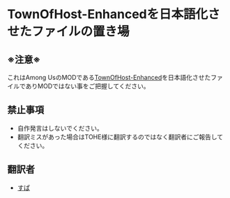 # TownOfHost-Enhancedを日本語化させたファイルの置き場
## ※注意※
これはAmong UsのMODである[TownOfHost-Enhanced](https://github.com/EnhancedNetwork/TownofHost-Enhanced)を日本語化させたファイルでありMODではない事をご把握してください。
## 禁止事項
- 自作発言はしないでください。
- 翻訳ミスがあった場合はTOHE様に翻訳するのではなく翻訳者にご報告してください。
## 翻訳者
- [すぱ](https://github.com/Xx-SuperBall-xX)
